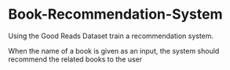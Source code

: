 # Book-Recommendation-System

Using the Good Reads Dataset train a recommendation system. 

When the name of a book is given as an input, the system should recommend the related books to the user
